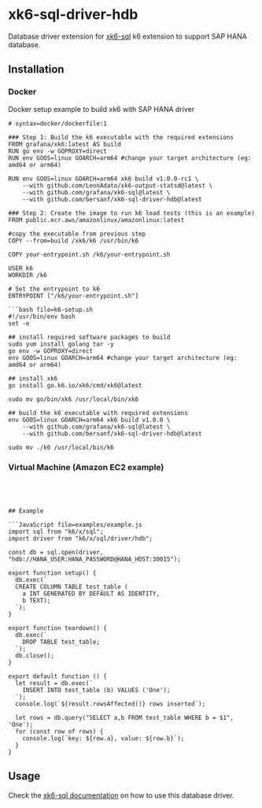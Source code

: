 # xk6-sql-driver-hdb

Database driver extension for [xk6-sql](https://github.com/grafana/xk6-sql) k6 extension to support SAP HANA database.

## Installation

### Docker 
Docker setup example to build xk6 with SAP HANA driver

```Docker file=Dockerfile
# syntax=docker/dockerfile:1

### Step 1: Build the k6 executable with the required extensions
FROM grafana/xk6:latest AS build
RUN go env -w GOPROXY=direct
RUN env GOOS=linux GOARCH=arm64 #change your target architecture (eg: amd64 or arm64)

RUN env GOOS=linux GOARCH=arm64 xk6 build v1.0.0-rc1 \
    --with github.com/LeonAdato/xk6-output-statsd@latest \
    --with github.com/grafana/xk6-sql@latest \
    --with github.com/bersanf/xk6-sql-driver-hdb@latest

### Step 2: Create the image to run k6 load tests (this is an example)
FROM public.ecr.aws/amazonlinux/amazonlinux:latest

#copy the executable from previous step
COPY --from=build /xk6/k6 /usr/bin/k6

COPY your-entrypoint.sh /k6/your-entrypoint.sh

USER k6
WORKDIR /k6

# Set the entrypoint to k6
ENTRYPOINT ["/k6/your-entrypoint.sh"]

```bash file=k6-setup.sh
#!/usr/bin/env bash
set -e

## install required software packages to build
sudo yum install golang tar -y
go env -w GOPROXY=direct
env GOOS=linux GOARCH=arm64 #change your target architecture (eg: amd64 or arm64)

## install xk6
go install go.k6.io/xk6/cmd/xk6@latest

sudo mv go/bin/xk6 /usr/local/bin/xk6

## build the k6 executable with required extensions
env GOOS=linux GOARCH=arm64 xk6 build v1.0.0 \
    --with github.com/grafana/xk6-sql@latest \
    --with github.com/bersanf/xk6-sql-driver-hdb@latest

sudo mv ./k6 /usr/local/bin/k6
```

### Virtual Machine (Amazon EC2 example)
```




## Example

```JavaScript file=examples/example.js
import sql from "k6/x/sql";
import driver from "k6/x/sql/driver/hdb";

const db = sql.open(driver, "hdb://HANA_USER:HANA_PASSWORD@HANA_HOST:30015");

export function setup() {
  db.exec(`
  CREATE COLUMN TABLE test_table (
    a INT GENERATED BY DEFAULT AS IDENTITY,
    b TEXT);
  `);
}

export function teardown() {
  db.exec(`
    DROP TABLE test_table;
  `);
  db.close();
}

export default function () {
  let result = db.exec(`
    INSERT INTO test_table (b) VALUES ('One');
  `);
  console.log(`${result.rowsAffected()} rows inserted`);

  let rows = db.query("SELECT a,b FROM test_table WHERE b = $1", 'One');
  for (const row of rows) {
    console.log(`key: ${row.a}, value: ${row.b}`);
  }
}
```

## Usage

Check the [xk6-sql documentation](https://github.com/grafana/xk6-sql) on how to use this database driver.

